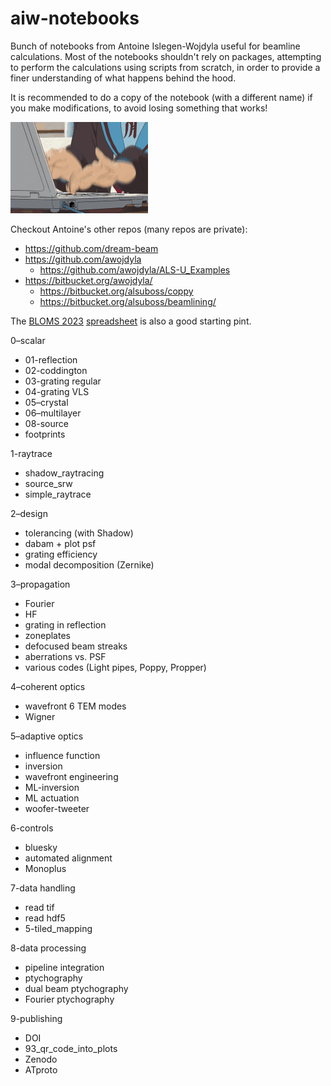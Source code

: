 # aiw-notebooks
Bunch of notebooks from Antoine Islegen-Wojdyla useful for beamline calculations. Most of the notebooks shouldn't rely on packages, attempting to perform the calculations using scripts from scratch, in order to provide a finer understanding of what happens behind the hood.

It is recommended to do a copy of the notebook (with a different name) if you make modifications, to avoid losing something that works!

![typing fast](./assets/typingfast.gif)

Checkout Antoine's other repos (many repos are private):
* https://github.com/dream-beam
* https://github.com/awojdyla
    * https://github.com/awojdyla/ALS-U_Examples
* https://bitbucket.org/awojdyla/
    * https://bitbucket.org/alsuboss/coppy
    * https://bitbucket.org/alsuboss/beamlining/

The [BLOMS 2023](https://sites.google.com/lbl.gov/bloms2023/home) [spreadsheet](https://docs.google.com/spreadsheets/d/1t_zjmHO1zYRhyP8823ERNZmFkafVMWfr8DKX4Lx5yyY/edit?usp=sharing) is also a good starting pint.

0–scalar
+ 01-reflection
+ 02-coddington
+ 03-grating regular
+ 04-grating VLS
+ 05–crystal
+ 06–multilayer
+ 08-source
+ footprints

1-raytrace
+ shadow_raytracing
+ source_srw
+ simple_raytrace

2–design
+ tolerancing (with Shadow)
+ dabam + plot psf
+ grating efficiency
+ modal decomposition (Zernike)

3–propagation
+ Fourier
+ HF
+ grating in reflection
+ zoneplates
+ defocused beam streaks
+ aberrations vs. PSF
+ various codes (Light pipes, Poppy, Propper)

4–coherent optics
+ wavefront
6 TEM modes
+ Wigner

5–adaptive optics
+ influence function
+ inversion
+ wavefront engineering 
+ ML-inversion
+ ML actuation
+ woofer-tweeter

6-controls
+ bluesky
+ automated alignment
+ Monoplus

7-data handling
+ read tif
+ read hdf5
+ 5-tiled_mapping

8-data processing
+ pipeline integration
+ ptychography
+ dual beam ptychography
+ Fourier ptychography

9-publishing

+ DOI
+ 93_qr_code_into_plots
+ Zenodo
+ ATproto

